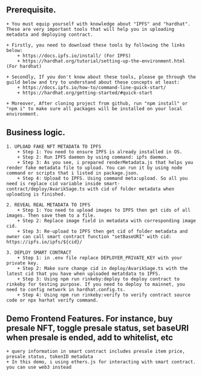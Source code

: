## Prerequisite.
    + You must equip yourself with knowledge about "IPFS" and "hardhat". These are very important tools that will help you in uploading metadata and deploying contract. 
    
    + Firstly, you need to download these tools by following the links below: 
        + https://docs.ipfs.io/install/ (For IPFS)
        + https://hardhat.org/tutorial/setting-up-the-environment.html (For hardhat)

    + Secondly, If you don't know about these tools, please go through the guild below and try to understand about these concepts at least:
        + https://docs.ipfs.io/how-to/command-line-quick-start/
        + https://hardhat.org/getting-started/#quick-start

    + Moreover, After cloning project from github, run "npm install" or "npm i" to make sure all packages will be installed on your local environment. 

## Business logic.
    1. UPLOAD FAKE NFT METADATA TO IPFS
        + Step 1: You need to ensure IPFS is already installed in OS.
        + Step 2: Run IPFS daemon by using command: ipfs daemon.
        + Step 3: As you see, i prepared renderMetadata.js that helps you render fake metadata file to upload. You can run it by using node command or scripts that i listed in package.json.
        + Step 4: Upload to IPFS. Using command meta:upload. So all you need is replace cid variable inside smart-contract/deploy/AvarikSage.ts with cid of folder metadata when uploading is finished.

    2. REVEAL REAL METADATA TO IPFS
        + Step 1: You need to upload images to IPFS then get cids of all images. Then save them to a file.
        + Step 2: Replace image field in metadata with corresponding image cid.
        + Step 3: Re-upload to IPFS then get cid of folder metadata and owner can call smart contract function "setBaseURI" with cid: https://ipfs.io/ipfs/${cid}/

    3. DEPLOY SMART CONTRACT
        + Step 1: in .env file replace DEPLOYER_PRIVATE_KEY with your private key.
        + Step 2: Make sure change cid in deploy/AvarikSage.ts with the latest cid that you have when uploaded metatdata to IPFS.
        + Step 3: Using npm run rinkeby:deploy to deploy contract to rinkeby for testing purpose. If you need to deploy to mainnet, you need to config network in hardhat.config.ts.
        + Step 4: Using npm run rinkeby:verify to verify contract source code or npx harhat verify command.

## Demo Frontend Features. For instance, buy presale NFT, toggle presale status, set baseURI when presale is ended, add to whitelist, etc
    + query information in smart contract includes presale item price, presale status, tokenID metadata
    + In this demo, i using ethers.js for interacting with smart contract. you can use web3 instead

